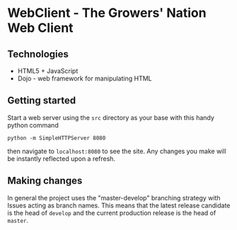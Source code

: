 # WebClient - The Growers' Nation Web Client

## Technologies

* HTML5 + JavaScript
* Dojo - web framework for manipulating HTML

## Getting started

Start a web server using the `src` directory as your base with this handy python command

```
python -m SimpleHTTPServer 8080
```
then navigate to `localhost:8080` to see the site. Any changes you make will be instantly reflected upon a refresh.

## Making changes

In general the project uses the "master-develop" branching strategy with Issues acting as branch names. This means that the latest release candidate is the head of `develop` and the current production release is the head of `master`.

